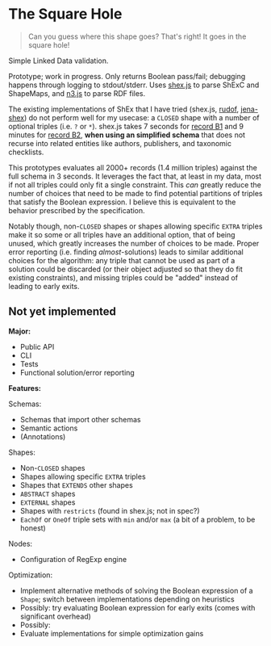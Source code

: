 # The Square Hole

> Can you guess where this shape goes? That's right! It goes in the square hole!

Simple Linked Data validation.

Prototype; work in progress. Only returns Boolean pass/fail; debugging happens through logging to stdout/stderr. Uses [shex.js](https://github.com/shexjs/shex.js) to parse ShExC and ShapeMaps, and [n3.js](https://github.com/rdfjs/N3.js) to parse RDF files.

The existing implementations of ShEx that I have tried (shex.js, [rudof](https://rudof-project.github.io/), [jena-shex](https://jena.apache.org/documentation/shex/)) do not perform well for my usecase: a `CLOSED` shape with a number of optional triples (i.e. `?` or `*`). shex.js takes 7 seconds for [record B1](https://purl.org/identification-resources/catalog/B1) and 9 minutes for [record B2](https://purl.org/identification-resources/catalog/B2), **when using an simplified schema** that does not recurse into related entities like authors, publishers, and taxonomic checklists.

This prototypes evaluates all 2000+ records (1.4 million triples) against the full schema in 3 seconds. It leverages the fact that, at least in my data, most if not all triples could only fit a single constraint. This *can* greatly reduce the number of choices that need to be made to find potential partitions of triples that satisfy the Boolean expression. I believe this is equivalent to the behavior prescribed by the specification.

Notably though, non-`CLOSED` shapes or shapes allowing specific `EXTRA` triples make it so some or all triples have an additional option, that of being unused, which greatly increases the number of choices to be made. Proper error reporting (i.e. finding _almost_-solutions) leads to similar additional choices for the algorithm: any triple that cannot be used as part of a solution could be discarded (or their object adjusted so that they do fit existing constraints), and missing triples could be "added" instead of leading to early exits.

## Not yet implemented

**Major:**

  - Public API
  - CLI
  - Tests
  - Functional solution/error reporting

**Features:**

Schemas:
  - Schemas that import other schemas
  - Semantic actions
  - (Annotations)

Shapes:
  - Non-`CLOSED` shapes
  - Shapes allowing specific `EXTRA` triples
  - Shapes that `EXTENDS` other shapes
  - `ABSTRACT` shapes
  - `EXTERNAL` shapes
  - Shapes with `restricts` (found in shex.js; not in spec?)
  - `EachOf` or `OneOf` triple sets with `min` and/or `max` (a bit of a problem, to be honest)

Nodes:
  - Configuration of RegExp engine

Optimization:
  - Implement alternative methods of solving the Boolean expression of a `Shape`; switch between implementations depending on heuristics
  - Possibly: try evaluating Boolean expression for early exits (comes with significant overhead)
  - Possibly:
  - Evaluate implementations for simple optimization gains

